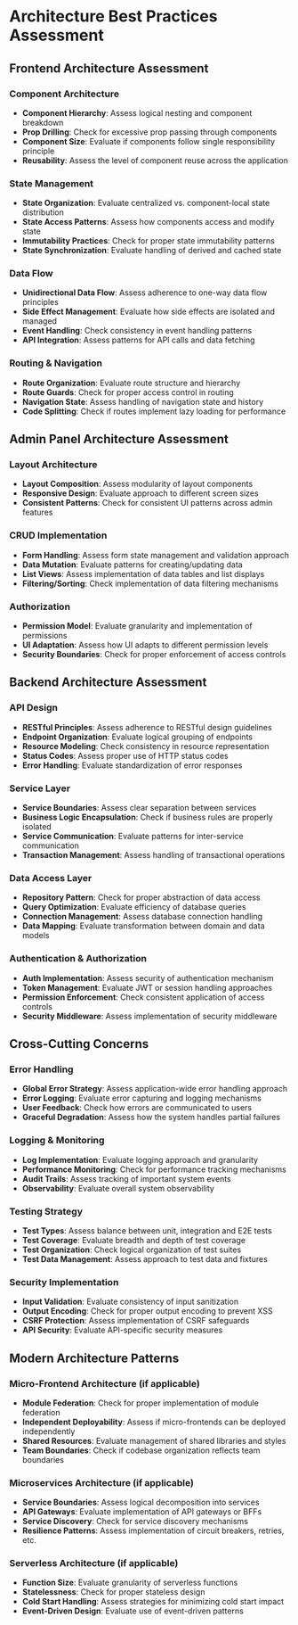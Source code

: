 # Architecture Best Practices Assessment

## Frontend Architecture Assessment

### Component Architecture
- **Component Hierarchy**: Assess logical nesting and component breakdown
- **Prop Drilling**: Check for excessive prop passing through components
- **Component Size**: Evaluate if components follow single responsibility principle
- **Reusability**: Assess the level of component reuse across the application

### State Management
- **State Organization**: Evaluate centralized vs. component-local state distribution
- **State Access Patterns**: Assess how components access and modify state
- **Immutability Practices**: Check for proper state immutability patterns
- **State Synchronization**: Evaluate handling of derived and cached state

### Data Flow
- **Unidirectional Data Flow**: Assess adherence to one-way data flow principles
- **Side Effect Management**: Evaluate how side effects are isolated and managed
- **Event Handling**: Check consistency in event handling patterns
- **API Integration**: Assess patterns for API calls and data fetching

### Routing & Navigation
- **Route Organization**: Evaluate route structure and hierarchy
- **Route Guards**: Check for proper access control in routing
- **Navigation State**: Assess handling of navigation state and history
- **Code Splitting**: Check if routes implement lazy loading for performance

## Admin Panel Architecture Assessment

### Layout Architecture
- **Layout Composition**: Assess modularity of layout components
- **Responsive Design**: Evaluate approach to different screen sizes
- **Consistent Patterns**: Check for consistent UI patterns across admin features

### CRUD Implementation
- **Form Handling**: Assess form state management and validation approach
- **Data Mutation**: Evaluate patterns for creating/updating data
- **List Views**: Assess implementation of data tables and list displays
- **Filtering/Sorting**: Check implementation of data filtering mechanisms

### Authorization
- **Permission Model**: Evaluate granularity and implementation of permissions
- **UI Adaptation**: Assess how UI adapts to different permission levels
- **Security Boundaries**: Check for proper enforcement of access controls

## Backend Architecture Assessment

### API Design
- **RESTful Principles**: Assess adherence to RESTful design guidelines
- **Endpoint Organization**: Evaluate logical grouping of endpoints
- **Resource Modeling**: Check consistency in resource representation
- **Status Codes**: Assess proper use of HTTP status codes
- **Error Handling**: Evaluate standardization of error responses

### Service Layer
- **Service Boundaries**: Assess clear separation between services
- **Business Logic Encapsulation**: Check if business rules are properly isolated
- **Service Communication**: Evaluate patterns for inter-service communication
- **Transaction Management**: Assess handling of transactional operations

### Data Access Layer
- **Repository Pattern**: Check for proper abstraction of data access
- **Query Optimization**: Evaluate efficiency of database queries
- **Connection Management**: Assess database connection handling
- **Data Mapping**: Evaluate transformation between domain and data models

### Authentication & Authorization
- **Auth Implementation**: Assess security of authentication mechanism
- **Token Management**: Evaluate JWT or session handling approaches
- **Permission Enforcement**: Check consistent application of access controls
- **Security Middleware**: Assess implementation of security middleware

## Cross-Cutting Concerns

### Error Handling
- **Global Error Strategy**: Assess application-wide error handling approach
- **Error Logging**: Evaluate error capturing and logging mechanisms
- **User Feedback**: Check how errors are communicated to users
- **Graceful Degradation**: Assess how the system handles partial failures

### Logging & Monitoring
- **Log Implementation**: Evaluate logging approach and granularity
- **Performance Monitoring**: Check for performance tracking mechanisms
- **Audit Trails**: Assess tracking of important system events
- **Observability**: Evaluate overall system observability

### Testing Strategy
- **Test Types**: Assess balance between unit, integration and E2E tests
- **Test Coverage**: Evaluate breadth and depth of test coverage
- **Test Organization**: Check logical organization of test suites
- **Test Data Management**: Assess approach to test data and fixtures

### Security Implementation
- **Input Validation**: Evaluate consistency of input sanitization
- **Output Encoding**: Check for proper output encoding to prevent XSS
- **CSRF Protection**: Assess implementation of CSRF safeguards
- **API Security**: Evaluate API-specific security measures

## Modern Architecture Patterns

### Micro-Frontend Architecture (if applicable)
- **Module Federation**: Check for proper implementation of module federation
- **Independent Deployability**: Assess if micro-frontends can be deployed independently
- **Shared Resources**: Evaluate management of shared libraries and styles
- **Team Boundaries**: Check if codebase organization reflects team boundaries

### Microservices Architecture (if applicable)
- **Service Boundaries**: Assess logical decomposition into services
- **API Gateways**: Evaluate implementation of API gateways or BFFs
- **Service Discovery**: Check for service discovery mechanisms
- **Resilience Patterns**: Assess implementation of circuit breakers, retries, etc.

### Serverless Architecture (if applicable)
- **Function Size**: Evaluate granularity of serverless functions
- **Statelessness**: Check for proper stateless design
- **Cold Start Handling**: Assess strategies for minimizing cold start impact
- **Event-Driven Design**: Evaluate use of event-driven patterns 